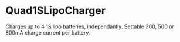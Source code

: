 # Quad1SLipoCharger
Charges up to 4 1S lipo batteries, independantly. Settable 300, 500 or 800mA charge current per battery.
